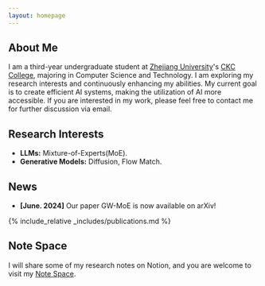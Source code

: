 ```yaml
---
layout: homepage
---
```


## About Me

I am a third-year undergraduate student at [Zhejiang University](https://www.zju.edu.cn/english/)'s [CKC College](http://ckc.zju.edu.cn/ckcen/), majoring in Computer Science and Technology. I am exploring my research interests and continuously enhancing my abilities. My current goal is to create efficient AI systems, making the utilization of AI more accessible. If you are interested in my work, please feel free to contact me for further discussion via email.

## Research Interests

- **LLMs:** Mixture-of-Experts(MoE).
- **Generative Models:** Diffusion, Flow Match.

## News

- **[June. 2024]** Our paper GW-MoE is now available on arXiv!

{% include_relative _includes/publications.md %}

<!-- {% include_relative _includes/services.md %} -->

## Note Space

I will share some of my research notes on Notion, and you are welcome to visit my [Note Space](https://waithz.notion.site/Haoze-s-Note-Space-f9daa74f85ac4ceea35ee2a395e99e89).
